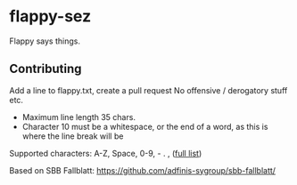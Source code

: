 # flappy-sez

Flappy says things.

## Contributing

Add a line to flappy.txt, create a pull request
No offensive / derogatory stuff etc. 

* Maximum line length 35 chars.
* Character 10 must be a whitespace, or the end of a word, as this is
  where the line break will be

Supported characters: A-Z, Space, 0-9, - . , ([full list](https://github.com/adfinis-sygroup/sbb-fallblatt/blob/master/doc/char_mapping.md#alphanummeric))

Based on SBB Fallblatt: https://github.com/adfinis-sygroup/sbb-fallblatt/
